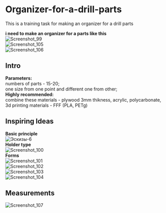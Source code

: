 # Organizer-for-a-drill-parts
This is a training task for making an organizer for a drill parts  

**i need to make an organizer for a parts like this**  
![Screenshot_99](https://github.com/user-attachments/assets/c40a29b1-8de6-406a-a2f7-fae357ab498d)  
![Screenshot_105](https://github.com/user-attachments/assets/08afc545-cb03-4ebf-b4e2-6eb88609713d)  
![Screenshot_106](https://github.com/user-attachments/assets/05f0e282-ab27-43d6-b24e-e94eaa2bfbd5)  


## Intro

**Parameters:**   
numbers of parts - 15-20;  
one size from one point and different one from other;  
**Highly recommended:**  
combine these materials - plywood 3mm thikness, acrylic, polycarbonate, 3d printing materials - FFF (PLA, PETg)  
## Inspiring Ideas  
**Basic principle**  
![Эскизы-6](https://github.com/user-attachments/assets/9d6322d1-e02f-40d0-86f3-465f9d336fab)  
**Holder type**  
![Screenshot_100](https://github.com/user-attachments/assets/6d0484eb-edfd-4758-af2a-f12d1343614b)  
**Forms**  
![Screenshot_101](https://github.com/user-attachments/assets/0cbd2a5c-95c7-421d-a9b5-851d928f2e44)  
![Screenshot_102](https://github.com/user-attachments/assets/607d57cc-0edc-44d6-a232-1b10ec1b3d4f)  
![Screenshot_103](https://github.com/user-attachments/assets/4d49684c-81d6-41fa-8a1f-ce8a4df1ecb8)  
![Screenshot_104](https://github.com/user-attachments/assets/aecf6c0b-021b-494c-8d82-547c5946fd94)  

## Measurements  
![Screenshot_107](https://github.com/user-attachments/assets/9c033240-aef6-49a6-8577-1911c789fc8b)









